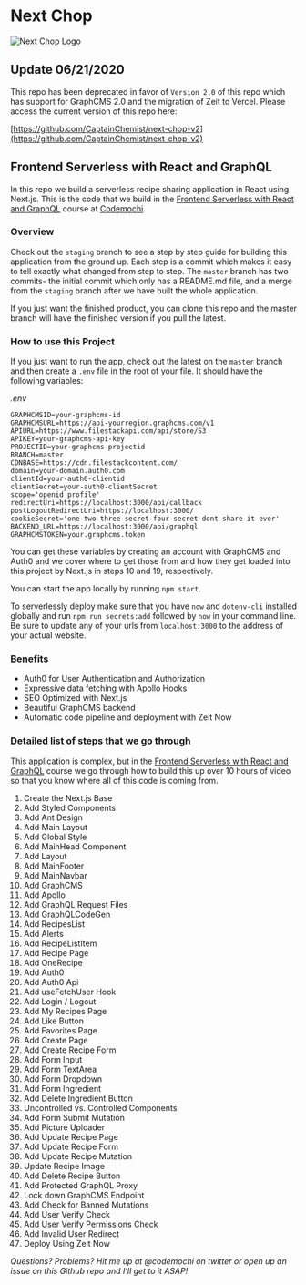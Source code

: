 # Next Chop

![Next Chop Logo](./public/favicon/apple-touch-icon.png)

## Update 06/21/2020

This repo has been deprecated in favor of `Version 2.0` of this repo which has support for GraphCMS 2.0 and the migration of Zeit to Vercel. Please access the current version of this repo here:

[https://github.com/CaptainChemist/next-chop-v2](https://github.com/CaptainChemist/next-chop-v2)

## Frontend Serverless with React and GraphQL

In this repo we build a serverless recipe sharing application in React using Next.js. This is the code that we build in the [Frontend Serverless with React and GraphQL](https://courses.codemochi.com/frontend-serverless-with-react-and-graphql/) course at [Codemochi](https://codemochi.com).

### Overview

Check out the `staging` branch to see a step by step guide for building this application from the ground up. Each step is a commit which makes it easy to tell exactly what changed from step to step. The `master` branch has two commits- the initial commit which only has a README.md file, and a merge from the `staging` branch after we have built the whole application.

If you just want the finished product, you can clone this repo and the master branch will have the finished version if you pull the latest.

### How to use this Project

If you just want to run the app, check out the latest on the `master` branch and then create a `.env` file in the root of your file. It should have the following variables:

_.env_

```
GRAPHCMSID=your-graphcms-id
GRAPHCMSURL=https://api-yourregion.graphcms.com/v1
APIURL=https://www.filestackapi.com/api/store/S3
APIKEY=your-graphcms-api-key
PROJECTID=your-graphcms-projectid
BRANCH=master
CDNBASE=https://cdn.filestackcontent.com/
domain=your-domain.auth0.com
clientId=your-auth0-clientid
clientSecret=your-auth0-clientSecret
scope='openid profile'
redirectUri=https://localhost:3000/api/callback
postLogoutRedirectUri=https://localhost:3000/
cookieSecret='one-two-three-secret-four-secret-dont-share-it-ever'
BACKEND_URL=https://localhost:3000/api/graphql
GRAPHCMSTOKEN=your.graphcms.token
```

You can get these variables by creating an account with GraphCMS and Auth0 and we cover where to get those from and how they get loaded into this project by Next.js in steps 10 and 19, respectively.

You can start the app locally by running `npm start`.

To serverlessly deploy make sure that you have `now` and `dotenv-cli` installed globally and run `npm run secrets:add` followed by `now` in your command line. Be sure to update any of your urls from `localhost:3000` to the address of your actual website.

### Benefits

- Auth0 for User Authentication and Authorization
- Expressive data fetching with Apollo Hooks
- SEO Optimized with Next.js
- Beautiful GraphCMS backend
- Automatic code pipeline and deployment with Zeit Now

### Detailed list of steps that we go through

This application is complex, but in the [Frontend Serverless with React and GraphQL](https://courses.codemochi.com/frontend-serverless-with-react-and-graphql/) course we go through how to build this up over 10 hours of video so that you know where all of this code is coming from.

1. Create the Next.js Base
1. Add Styled Components
1. Add Ant Design
1. Add Main Layout
1. Add Global Style
1. Add MainHead Component
1. Add Layout
1. Add MainFooter
1. Add MainNavbar
1. Add GraphCMS
1. Add Apollo
1. Add GraphQL Request Files
1. Add GraphQLCodeGen
1. Add RecipesList
1. Add Alerts
1. Add RecipeListItem
1. Add Recipe Page
1. Add OneRecipe
1. Add Auth0
1. Add Auth0 Api
1. Add useFetchUser Hook
1. Add Login / Logout
1. Add My Recipes Page
1. Add Like Button
1. Add Favorites Page
1. Add Create Page
1. Add Create Recipe Form
1. Add Form Input
1. Add Form TextArea
1. Add Form Dropdown
1. Add Form Ingredient
1. Add Delete Ingredient Button
1. Uncontrolled vs. Controlled Components
1. Add Form Submit Mutation
1. Add Picture Uploader
1. Add Update Recipe Page
1. Add Update Recipe Form
1. Add Update Recipe Mutation
1. Update Recipe Image
1. Add Delete Recipe Button
1. Add Protected GraphQL Proxy
1. Lock down GraphCMS Endpoint
1. Add Check for Banned Mutations
1. Add User Verify Check
1. Add User Verify Permissions Check
1. Add Invalid User Redirect
1. Deploy Using Zeit Now

_Questions? Problems? Hit me up at @codemochi on twitter or open up an issue on this Github repo and I'll get to it ASAP!_
